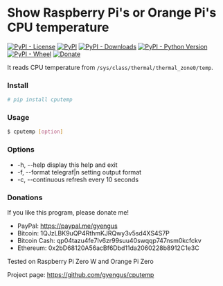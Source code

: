 # Show Raspberry Pi's or Orange Pi's CPU temperature

[![PyPI - License](https://img.shields.io/pypi/l/cputemp.svg?color=green)](https://opensource.org/licenses/MPL-2.0)
[![PyPI](https://img.shields.io/pypi/v/cputemp.svg)](https://pypi.org/project/cputemp/)
[![PyPI - Downloads](https://img.shields.io/pypi/dm/cputemp.svg)](https://pypi.org/project/cputemp/)
[![PyPI - Python Version](https://img.shields.io/pypi/pyversions/cputemp.svg)](https://pypi.org/project/cputemp/)
[![PyPI - Wheel](https://img.shields.io/pypi/wheel/cputemp.svg)](https://pypi.org/project/cputemp/)
[![Donate](https://img.shields.io/badge/Donate-PayPal-green.svg)](https://www.paypal.com/cgi-bin/webscr?cmd=_s-xclick&hosted_button_id=K5PAV5V7WGWFL)

It reads CPU temperature from `/sys/class/thermal/thermal_zone0/temp`.

### Install
```bash
# pip install cputemp
```

### Usage
```bash
$ cputemp [option]
```

### Options
* -h, --help display this help and exit
* -f, --format telegraf\|n setting output format
* -c, --continuous refresh every 10 seconds

### Donations
If you like this program, please donate me!
- PayPal: https://paypal.me/gyengus
- Bitcoin: 1QJzLBK9uQP4RthmKJRQwy3v5sd4XS4S7P
- Bitcoin Cash: qp04tazu4fe7lv6zr99suu40swqqp747nsm0kcfckv
- Ethereum: 0x2bD68120A56acBf6Dbd11da2060228b8912C1e3C

Tested on Raspberry Pi Zero W and Orange Pi Zero

Project page: https://github.com/gyengus/cputemp
